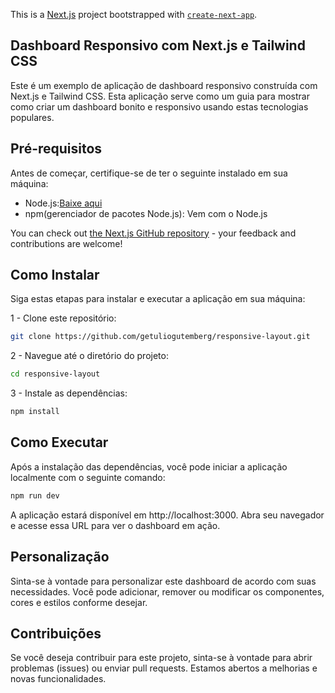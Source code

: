 This is a [Next.js](https://nextjs.org/) project bootstrapped with [`create-next-app`](https://github.com/vercel/next.js/tree/canary/packages/create-next-app).

## Dashboard Responsivo com Next.js e Tailwind CSS

Este é um exemplo de aplicação de dashboard responsivo construída com Next.js e Tailwind CSS. Esta aplicação serve como um guia para mostrar como criar um dashboard bonito e responsivo usando estas tecnologias populares.

## Pré-requisitos

Antes de começar, certifique-se de ter o seguinte instalado em sua máquina:

- Node.js:[Baixe aqui](https://nodejs.org/)
- npm(gerenciador de pacotes Node.js): Vem com o Node.js

You can check out [the Next.js GitHub repository](https://github.com/vercel/next.js/) - your feedback and contributions are welcome!

## Como Instalar

Siga estas etapas para instalar e executar a aplicação em sua máquina:

1 - Clone este repositório:
```bash
git clone https://github.com/getuliogutemberg/responsive-layout.git
```
2 - Navegue até o diretório do projeto:
```bash
cd responsive-layout
```
3 - Instale as dependências:
```bash
npm install
```

## Como Executar

Após a instalação das dependências, você pode iniciar a aplicação localmente com o seguinte comando:


```bash
npm run dev
```

A aplicação estará disponível em http://localhost:3000. Abra seu navegador e acesse essa URL para ver o dashboard em ação.

## Personalização

Sinta-se à vontade para personalizar este dashboard de acordo com suas necessidades. Você pode adicionar, remover ou modificar os componentes, cores e estilos conforme desejar.

## Contribuições

Se você deseja contribuir para este projeto, sinta-se à vontade para abrir problemas (issues) ou enviar pull requests. Estamos abertos a melhorias e novas funcionalidades.
